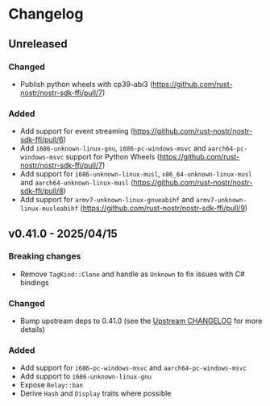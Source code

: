 # Changelog

<!-- All notable changes to this project will be documented in this file. -->

<!-- The format is based on [Keep a Changelog](https://keepachangelog.com/en/1.1.0/), -->
<!-- and this project adheres to [Semantic Versioning](https://semver.org/spec/v2.0.0.html). -->

<!-- Template

## [Unreleased]

### Breaking changes

### Changed

### Added

### Fixed

### Removed

### Deprecated

-->

## Unreleased

### Changed

* Publish python wheels with cp39-abi3 (https://github.com/rust-nostr/nostr-sdk-ffi/pull/7)

### Added

* Add support for event streaming (https://github.com/rust-nostr/nostr-sdk-ffi/pull/6)
* Add `i686-unknown-linux-gnu`, `i686-pc-windows-msvc` and `aarch64-pc-windows-msvc` support for Python Wheels (https://github.com/rust-nostr/nostr-sdk-ffi/pull/7)
* Add support for `i686-unknown-linux-musl`, `x86_64-unknown-linux-musl` and `aarch64-unknown-linux-musl` (https://github.com/rust-nostr/nostr-sdk-ffi/pull/8)
* Add support for `armv7-unknown-linux-gnueabihf` and `armv7-unknown-linux-musleabihf` (https://github.com/rust-nostr/nostr-sdk-ffi/pull/9)

## v0.41.0 - 2025/04/15

### Breaking changes

* Remove `TagKind::Clone` and handle as `Unknown` to fix issues with C# bindings

### Changed

* Bump upstream deps to 0.41.0 (see the [Upstream CHANGELOG] for more details)

### Added

* Add support for `i686-pc-windows-msvc` and `aarch64-pc-windows-msvc`
* Add support to `i686-unknown-linux-gnu`
* Expose `Relay::ban`
* Derive `Hash` and `Display` traits where possible

<!-- Links -->
[Upstream CHANGELOG]: https://github.com/rust-nostr/nostr/blob/master/CHANGELOG.md
